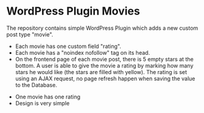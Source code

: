 # WordPress Plugin Movies

The repository contains simple WordPress Plugin which adds a new custom post type "movie".
- Each movie has one custom field "rating".
- Each movie has a "noindex nofollow" tag on its head.
- On the frontend page of each movie post, there is 5 empty stars at the bottom.
A user is able to give the movie a rating by marking how many stars he would like (the stars are filled with yellow).
The rating is set using an AJAX request, no page refresh happen when saving the value to the Database.

* One movie has one rating
* Design is very simple